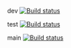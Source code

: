 dev
[![Build status](https://build.appcenter.ms/v0.1/apps/602762de-6a86-43da-8214-be284420a8f7/branches/dev/badge)](https://appcenter.ms)

test
[![Build status](https://build.appcenter.ms/v0.1/apps/602762de-6a86-43da-8214-be284420a8f7/branches/test/badge)](https://appcenter.ms)

main
[![Build status](https://build.appcenter.ms/v0.1/apps/602762de-6a86-43da-8214-be284420a8f7/branches/main/badge)](https://appcenter.ms)

